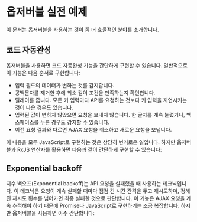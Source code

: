<!--
# Practical observable usage
-->
# 옵저버블 실전 예제

<!--
Here are some examples of domains in which observables are particularly useful.
-->
이 문서는 옵저버블을 사용하는 것이 좀 더 효율적인 분야를 소개합니다.

<!--
## Type-ahead suggestions
-->
## 코드 자동완성

<!--
Observables can simplify the implementation of type-ahead suggestions. Typically, a type-ahead has to do a series of separate tasks:
-->
옵저버블을 사용하면 코드 자동완성 기능을 간단하게 구현할 수 있습니다. 일반적으로 이 기능은 다음 순서로 구현합니다:

<!--
* Listen for data from an input.
* Trim the value (remove whitespace) and make sure it’s a minimum length.
* Debounce (so as not to send off API requests for every keystroke, but instead wait for a break in keystrokes).
* Don’t send a request if the value stays the same (rapidly hit a character, then backspace, for instance).
* Cancel ongoing AJAX requests if their results will be invalidated by the updated results.
-->
* 입력 필드의 데이터가 변하는 것를 감지합니다.
* 공백문자를 제거한 후에 최소 길이 조건을 만족하는지 확인합니다.
* 딜레이를 줍니다. 모든 키 입력마다 API를 요청하는 것보다 키 입력을 지연시키는 것이 나은 경우도 있습니다.
* 입력된 값이 변하지 않았으면 요청을 보내지 않습니다. 한 글자를 계속 눌렀거나, 백스페이스를 누른 경우도 감지할 수 있습니다.
* 이전 요청 결과와 다르면 AJAX 요청을 취소하고 새로운 요청을 보냅니다.

<!--
Writing this in full JavaScript can be quite involved. With observables, you can use a simple series of RxJS operators:
-->
이 내용을 모두 JavaScript로 구현하는 것은 상당히 번거로운 일입니다. 하지만 옵저버블과 RxJS 연산자를 활용하면 다음과 같이 간단하게 구현할 수 있습니다:

<!--
<code-example path="practical-observable-usage/src/typeahead.ts" title="Typeahead"></code-example>
-->
<code-example path="practical-observable-usage/src/typeahead.ts" title="코드 자동완성"></code-example>

## Exponential backoff

<!--
Exponential backoff is a technique in which you retry an API after failure, making the time in between retries longer after each consecutive failure, with a maximum number of retries after which the request is considered to have failed. This can be quite complex to implement with promises and other methods of tracking AJAX calls. With observables, it is very easy:
-->
지수 백오프(Exponential backoff)는 API 요청을 실패했을 때 사용하는 테크닉입니다. 이 테크닉은 요청이 계속 실패할 때마다 점점 긴 시간 간격을 두고 재시도하며, 정해진 재시도 횟수를 넘어가면 최종 실패한 것으로 판단합니다. 이 기능은 AJAX 요청을 계속 추적해야 하기 때문에 Promise나 JavaScript로 구현하기는 조금 복잡합니다. 하지만 옵저버블을 사용하면 아주 간단합니다:

<code-example path="practical-observable-usage/src/backoff.ts" title="Exponential backoff"></code-example>
